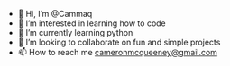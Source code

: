 - 👋 Hi, I’m @Cammaq
- 👀 I’m interested in learning how to code
- 🌱 I’m currently learning python
- 💞️ I’m looking to collaborate on fun and simple projects
- 📫 How to reach me cameronmcqueeney@gmail.com

<!---
Cammaq/Cammaq is a ✨ special ✨ repository because its `README.md` (this file) appears on your GitHub profile.
You can click the Preview link to take a look at your changes.
--->
